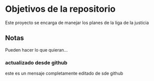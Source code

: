 # Objetivos de la repositorio

Este proyecto se encarga de manejar los planes de la liga de la justicia


## Notas
Pueden hacer lo que quieran...

### actualizado desde github 

este es un mensaje completamente editado de sde github
